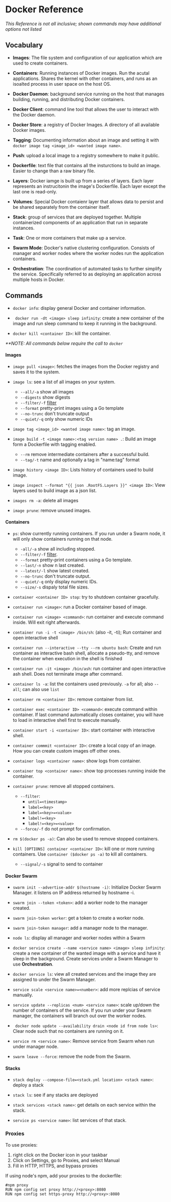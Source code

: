 # Docker Reference

*This Reference is not all inclusive; shown commands may have additional options not listed*


## Vocabulary

- **Images**: The file system and configuration of our application which are used to create containers.

- **Containers**: Running instances of Docker images. Run the acutal applications. Shares the kernel with other containers, and runs as an isoalted process in user space on the host OS.

- **Docker Daemon**: background service running on the host that manages building, running, and distributing Docker containers. 

- **Docker Client**: command line tool that allows the user to interact with the Docker daemon.

- **Docker Store**: a registry of Docker Images. A directory of all available Docker images.

- **Tagging**: Documenting information about an image and setting it with `docker image tag <image_id> <wanted image name>`.

- **Push**: upload a local image to a registry somewhere to make it public.

- **Dockerfile**: text file that contains all the insturctions to build an image. Easier to change than a raw binary file. 

- **Layers**: Docker iamge is built up from a series of layers. Each layer represents an instrucitonin the image's Dockerfile. Each layer except the last one is read-only.

- **Volumes**: Special Docker contaienr layer that allows data to persist and be shared separately from the container itself.

- **Stack**: group of services that are deployed together. Multiple containerized components of an application that run in separate instances.

- **Task**: One or more containers that make up a service.

- **Swarm Mode**: Docker's native clustering configuration. Consists of manager and worker nodes where the worker nodes run the application containers.

- **Orchestration**: The coordination of automated tasks to further simplify the service. Specifically referred to as deploying an application across multiple hosts in Docker.


## Commands

- `docker info`: display general Docker and container information.

- ` docker run -dt <image> sleep infinity`: create a new container of the image and run sleep command to keep it running in the background.

- `docker kill <container ID>`: kill the container.


*\*\*NOTE: All commands below require the call to `docker`*

#### Images

- `image pull <image>`: fetches the images from the Docker registry and saves it to the system.

- `image ls`: see a list of all images on your system.
  - `--all/-a` show all images
  - `--digests` show digests
  - `--filter/-f` [filter](https://docs.docker.com/engine/reference/commandline/images/#filtering)
  - `--format` pretty-print images using a Go template
  - `--no-trunc` don't truncate output
  - `--quiet/-q` only show numeric IDs

- `image tag <image_id> <wanted image name>`: tag an image.

- `image build -t <image name>:<tag version name> .`: Build an image form a Dockerfile with tagging enabled.
  - `--rm` remove intermediate containers after a successful build.
  - `--tag/-t` name and optionally a tag in "name:tag" format

- `image history <image ID>`: Lists history of containers used to build image.

- `image inspect --format "{{ json .RootFS.Layers }}" <image ID>`: View layers used to build image as a json list.

- `images rm -a`: delete all images

- `image prune`: remove unused images.


#### Containers

- `ps`: show currently running containers. If you run under a Swarm node, it will only show containers running on that node. 
  - `-all/-a` show all including stopped. 
  - `--filter/-f` [filter](https://docs.docker.com/engine/reference/commandline/ps/#filtering). 
  - `--format` pretty-print containers using a Go template. 
  - `--last/-n` show n last created. 
  - `--latest/-l` show latest created. 
  - `--no-trunc` don't truncate output. 
  - `--quiet/-q` only display numeric IDs. 
  - `--size/-s` dispaly total file sizes. 

- `container <container ID> stop`: try to shutdown container gracefully.

- `container run <image>`: run a Docker container based of image.

- `container run <image> <command>`: run container and execute command inside. Will exit right afterwards.

- `container run -i -t <image> /bin/sh`: (also -it, -ti); Run container and open interactive shell

- `container run --interactive --tty --rm ubuntu bash`: Create and run container as interactive bash shell, allocate a pseudo-tty, and remove the container when execution in the shell is finished

- `container run -it <image> /bin/ash`: run container and open interactive ash shell. Does not terminate image after command.

- `container ls -a`: list the containers used previously. `-a` for all; also `--all`; can also use `list`

- `container rm <container ID>`: remove container from list.

- `container exec <container ID> <command>`: execute command within container. If last command automatically closes container, you will have to load in interactive shell first to execute manually.

- `container start -i <container ID>`: start container with interactive shell.

- `container commmit <container ID>`: create a local copy of an image. How you can create custom images off other ones.

- `container logs <container name>`: show logs from container.

- `container top <container name>`: show top processes running inside the container.

- `container prune`: remove all stopped containers.
  - `--filter`:
    - `until=<timestamp>`
    - `label=<key>`
    - `label=<key>=<value>`
    - `label!=<key>`
    - `label!=<key>=<value>`
  - `--force/-f` do not prompt for confirmation.

- `rm $(docker ps -a)`: Can also be used to remove stopped containers.

- `kill [OPTIONS] container <container ID>`: kill one or more running containers. Use `container ($docker ps -a)` to kill all containers.
  - `--signal/-s` signal to send to container

#### Docker Swarm

- `swarm init --advertise-addr $(hostname -i)`: Initialize Docker Swarm Manager. it listens on IP address returned by hostname -i.

- `swarm join --token <token>`: add a worker node to the manager created.

- `swarm join-token worker`: get a token to create a worker node.

- `swarm join-token manager`: add a manager node to the manager.

- `node ls`: display all manager and worker nodes within a Swarm

- `docker service create --name <service name> <image> sleep infinity`: create a new container of the wanted image with a service and have it sleep in the background. Create services under a Swarm Manager to use **Orchestration**.

- `docker service ls`: view all created services and the image they are assigned to under the Swarm Manager.

- `service scale <service name>=<number>`: add more replcias of service manually.

- `service update --replicas <num> <service name>`: scale up/down the number of containers of the service. If you run under your Swarm manager, the containers will branch out over the worker nodes.

- ` docker node update --availability drain <node id from node ls>`: Clear node such that no containers are running on it.

- `service rm <service name>`: Remove service from Swarm when run under manager node.

- `swarm leave --force`: remove the node from the Swarm.

#### Stacks

- `stack deploy --compose-file=<stack.yml location> <stack name>`: deploy a stack

- `stack ls`: see if any stacks are deployed

- `stack services <stack name>`: get details on each service within the stack.

- `service ps <service name>`: list services of that stack.

### Proxies
To use proxies:
1.  right click on the Docker icon in your taskbar
2.  Click on Settings, go to Proxies, and select Manual
3.  Fill in HTTP, HTTPS, and bypass proxies

If using node's npm, add your proxies to the dockerfile:
```
#npm proxy
RUN npm config set proxy http://<proxy>:8080
RUN npm config set https-proxy http://<proxy>:8080
```


